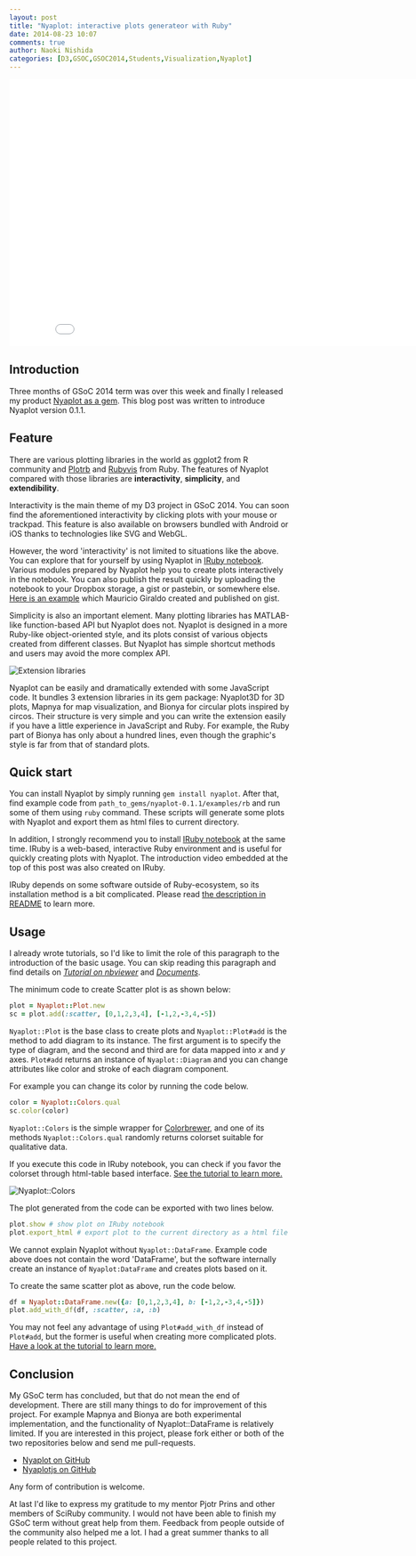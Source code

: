 ```yaml
---
layout: post
title: "Nyaplot: interactive plots generateor with Ruby"
date: 2014-08-23 10:07
comments: true
author: Naoki Nishida
categories: [D3,GSOC,GSOC2014,Students,Visualization,Nyaplot]
---
```


<iframe width="853" height="480" src="//www.youtube.com/embed/ZxjqsIluM88" frameborder="0" allowfullscreen></iframe>

## Introduction

Three months of GSoC 2014 term was over this week and finally I
released my product [Nyaplot as a
gem](http://rubygems.org/gems/nyaplot). This blog post was written to
introduce Nyaplot version 0.1.1.

## Feature

There are various plotting libraries in the world as ggplot2 from R
community and [Plotrb](https://github.com/zuhao/plotrb) and
[Rubyvis](https://github.com/clbustos/rubyvis) from Ruby.  The
features of Nyaplot compared with those libraries are
**interactivity**, **simplicity**, and **extendibility**.

Interactivity is the main theme of my D3 project in GSoC 2014. You can
soon find the aforementioned interactivity by clicking plots with your
mouse or trackpad. This feature is also available on browsers bundled
with Android or iOS thanks to technologies like SVG and WebGL.

However, the word 'interactivity' is not limited to situations like
the above. You can explore that for yourself by using Nyaplot in [IRuby
notebook](https://github.com/minad/iruby). Various modules prepared
by Nyaplot help you to create plots interactively in the notebook.
You can also publish the result quickly by uploading the notebook to
your Dropbox storage, a gist or pastebin, or somewhere else. [Here is an
example](http://nbviewer.ipython.org/gist/mgiraldo/a68b53175ce5892531bc)
which Mauricio Giraldo created and published on gist.

Simplicity is also an important element.  Many plotting libraries has
MATLAB-like function-based API but Nyaplot does not.  Nyaplot is
designed in a more Ruby-like object-oriented style, and its plots
consist of various objects created from different classes. But Nyaplot
has simple shortcut methods and users may avoid the more complex API.

![Extension libraries](https://dl.dropboxusercontent.com/u/47978121/gsoc/extensions_for_blog_post.png)

Nyaplot can be easily and dramatically extended with some JavaScript
code. It bundles 3 extension libraries in its gem package: Nyaplot3D
for 3D plots, Mapnya for map visualization, and Bionya for circular
plots inspired by circos. Their structure is very simple and you can
write the extension easily if you have a little experience in
JavaScript and Ruby. For example, the Ruby part of Bionya has only
about a hundred lines, even though the graphic's style is far from
that of standard plots.

## Quick start

You can install Nyaplot by simply running `gem install nyaplot`.
After that, find example code from
`path_to_gems/nyaplot-0.1.1/examples/rb` and run some of them using
`ruby` command.  These scripts will generate some plots with Nyaplot
and export them as html files to current directory.

In addition, I strongly recommend you to install [IRuby
notebook](https://github.com/minad/iruby) at the same time. IRuby is a
web-based, interactive Ruby environment and is useful for quickly
creating plots with Nyaplot. The introduction video embedded at the
top of this post was also created on IRuby.

IRuby depends on some software outside of Ruby-ecosystem, so its
installation method is a bit complicated. Please read [the description
in README](https://github.com/domitry/nyaplot#install-iruby-notebook)
to learn more.

## Usage

I already wrote tutorials, so I'd like to limit the role of this
paragraph to the introduction of the basic usage. You can skip
reading this paragraph and find details on _[Tutorial on
nbviewer](http://nbviewer.ipython.org/github/domitry/nyaplot/blob/master/examples/notebook/Index.ipynb)_
and _[Documents](http://rubydoc.info/gems/nyaplot/0.1.1/frames)_.

The minimum code to create Scatter plot is as shown below:

```ruby
plot = Nyaplot::Plot.new
sc = plot.add(:scatter, [0,1,2,3,4], [-1,2,-3,4,-5])
```

`Nyaplot::Plot` is the base class to create plots and
`Nyaplot::Plot#add` is the method to add diagram to its instance.  The
first argument is to specify the type of diagram, and the second and
third are for data mapped into _x_ and _y_ axes.  `Plot#add` returns an
instance of `Nyaplot::Diagram` and you can change attributes like
color and stroke of each diagram component.

For example you can change its color by running the code below.
```ruby
color = Nyaplot::Colors.qual
sc.color(color)
```

`Nyaplot::Colors` is the simple wrapper for
[Colorbrewer](http://colorbrewer2.org), and one of its methods
`Nyaplot::Colors.qual` randomly returns colorset suitable for
qualitative data.

If you execute this code in IRuby notebook, you can check if you favor
the colorset through html-table based interface. [See the
tutorial to learn more.](http://nbviewer.ipython.org/github/domitry/nyaplot/blob/master/examples/notebook/Colors.ipynb)

![Nyaplot::Colors](https://dl.dropboxusercontent.com/u/47978121/gsoc/colors.png)

The plot generated from the code can be exported with two lines below.

```ruby
plot.show # show plot on IRuby notebook
plot.export_html # export plot to the current directory as a html file
```

We cannot explain Nyaplot without `Nyaplot::DataFrame`. Example code
above does not contain the word 'DataFrame', but the software
internally create an instance of `Nyaplot:DataFrame` and creates plots
based on it.

To create the same scatter plot as above, run the code below.

```ruby
df = Nyaplot::DataFrame.new({a: [0,1,2,3,4], b: [-1,2,-3,4,-5]})
plot.add_with_df(df, :scatter, :a, :b)
```

You may not feel any advantage of using `Plot#add_with_df` instead of `Plot#add`, but the former is useful when creating more complicated plots. [Have a look at the tutorial to learn more.](http://nbviewer.ipython.org/github/domitry/Nyaplot/blob/master/examples/notebook/Interaction_with_DataFrame.ipynb)

## Conclusion

My GSoC term has concluded, but that do not mean the end of
development.  There are still many things to do for improvement of
this project.  For example Mapnya and Bionya are both experimental
implementation, and the functionality of Nyaplot::DataFrame is
relatively limited.  If you are interested in this project, please
fork either or both of the two repositories below and send me
pull-requests.

* [Nyaplot on GitHub](https://github.com/domitry/nyaplot)
* [Nyaplotjs on GitHub](https://github.com/domitry/Nyaplotjs)

Any form of contribution is welcome.

At last I'd like to express my gratitude to my mentor Pjotr Prins and
other members of SciRuby community.  I would not have been able to
finish my GSoC term without great help from them.  Feedback from
people outside of the community also helped me a lot.  I had a great
summer thanks to all people related to this project.
